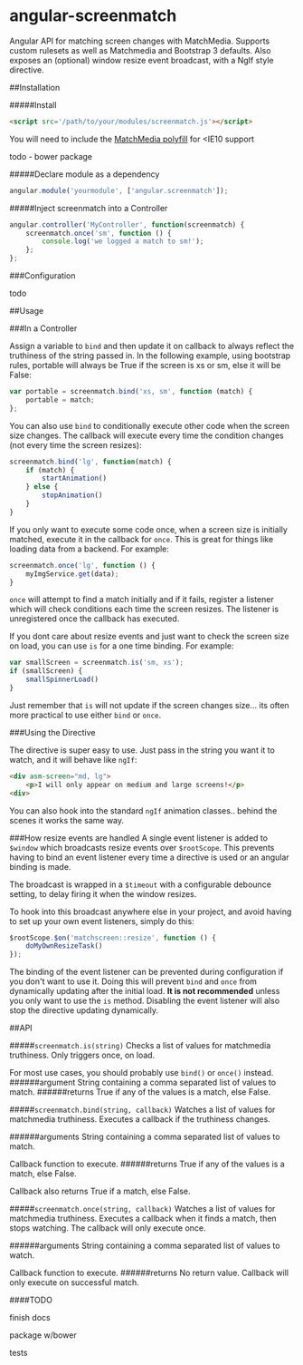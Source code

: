 # angular-screenmatch
Angular API for matching screen changes with MatchMedia.  Supports custom rulesets as well as Matchmedia and Bootstrap 3 defaults. Also exposes an (optional) window resize event broadcast, with a NgIf style directive.

##Installation

#####Install

```html
<script src='/path/to/your/modules/screenmatch.js'></script>
```

You will need to include the [MatchMedia polyfill](https://github.com/paulirish/matchMedia.js/) for <IE10 support

todo - bower package

#####Declare module as a dependency

```javascript
angular.module('yourmodule', ['angular.screenmatch']);
```

#####Inject screenmatch into a Controller

```javascript
angular.controller('MyController', function(screenmatch) {
    screenmatch.once('sm', function () {
        console.log('we logged a match to sm!');
    };
};
```

###Configuration

todo

##Usage

###In a Controller

Assign a variable to `bind` and then update it on callback to always reflect the truthiness of the string passed in.  In the following example, using bootstrap rules, portable will always be True if the screen is xs or sm, else it will be False:

```javascript
var portable = screenmatch.bind('xs, sm', function (match) {
    portable = match;
};
```

You can also use `bind` to conditionally execute other code when the screen size changes.  The callback will execute every time the condition changes (not every time the screen resizes):

```javascript
screenmatch.bind('lg', function(match) {
    if (match) {
        startAnimation()
    } else {
        stopAnimation()
    }
}

```

If you only want to execute some code once, when a screen size is initially matched, execute it in the callback for `once`. This is great for things like loading data from a backend. For example:

```javascript
screenmatch.once('lg', function () {
    myImgService.get(data);
}
```

`once` will attempt to find a match initially and if it fails, register a listener which will check conditions each time the screen resizes.  The listener is unregistered once the callback has executed. 

If you dont care about resize events and just want to check the screen size on load, you can use `is` for a one time binding. For example:

```javascript
var smallScreen = screenmatch.is('sm, xs');
if (smallScreen) {
    smallSpinnerLoad()
}
```

Just remember that `is` will not update if the screen changes size... its often more practical to use either `bind` or `once`.

###Using the Directive

The directive is super easy to use.  Just pass in the string you want it to watch, and it will behave like `ngIf`:

```html
<div asm-screen="md, lg">
    <p>I will only appear on medium and large screens!</p>
<div>
```

You can also hook into the standard `ngIf` animation classes.. behind the scenes it works the same way. 

###How resize events are handled
A single event listener is added to `$window` which broadcasts resize events over `$rootScope`.  This prevents having to bind an event listener every time a directive is used or an angular binding is made.

The broadcast is wrapped in a `$timeout` with a configurable debounce setting, to delay firing it when the window resizes. 

To hook into this broadcast anywhere else in your project, and avoid having to set up your own event listeners, simply do this:

```javascript
$rootScope.$on('matchscreen::resize', function () {
    doMyOwnResizeTask()
});
```

The binding of the event listener can be prevented during configuration if you don't want to use it.  Doing this will prevent `bind` and `once` from dynamically updating after the initial load.  <b>It is not recommended</b> unless you only want to use the `is` method.  Disabling the event listener will also stop the directive updating dynamically.

##API

#####`screenmatch.is(string)`
Checks a list of values for matchmedia truthiness. Only triggers once, on load.

For most use cases, you should probably use `bind()` or `once()` instead.
######argument
String containing a comma separated list of values to match.
######returns
True if any of the values is a match, else False.

#####`screenmatch.bind(string, callback)`
Watches a list of values for matchmedia truthiness.   Executes a callback if the truthiness changes.

######arguments
String containing a comma separated list of values to match. 

Callback function to execute.
######returns
True if any of the values is a match, else False.

Callback also returns True if a match, else False.
 
#####`screenmatch.once(string, callback)`
Watches a list of values for matchmedia truthiness. 
Executes a callback when it finds a match, then stops watching. The callback will only execute once.

######arguments
String containing a comma separated list of values to watch. 
 
Callback function to execute.
######returns
No return value. Callback will only execute on successful match.


####TODO

finish docs

package w/bower

tests

